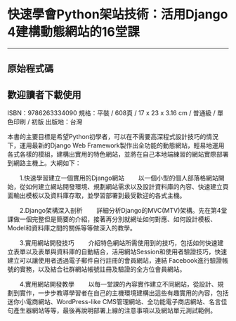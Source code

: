 # 快速學會Python架站技術：活用Django 4建構動態網站的16堂課
------
## 原始程式碼
## 歡迎讀者下載使用

[連結]: https://www.drmaster.com.tw/Bookinfo.asp?BookID=MP22259 "博碩出版社"
ISBN：9786263334090
規格：平裝 / 608頁 / 17 x 23 x 3.16 cm / 普通級 / 單色印刷 / 初版
出版地：台灣

本書的主要目標是希望Python初學者，可以在不需要高深程式設計技巧的情況下，運用最新的Django Web Framework製作出全功能的動態網站，輕易地運用各式各樣的模組，建構出實用的特色網站，並將在自己本地端練習的網站實際部署到網路主機上。大綱如下：

　　1.快速學習建立一個實用的Django網站
　　以一個小型的個人部落格網站開始，從如何建立網站開發環境、規劃網站需求以及設計資料庫的內容、快速建立頁面輸出模板以及資料庫存取，並學習部署到最受歡迎的各式主機。

　　2.Django架構深入剖析
　　詳細分析Django的MVC(MTV)架構。先在第4堂課做一個完整但是簡要的介紹，接著再分別就網址如何對應、如何設計模板、Model和資料庫之間的關係等等做深入的教學。

　　3.實用網站開發技巧
　　介紹特色網站所需使用到的技巧，包括如何快速建立表單以及表單與資料庫的自動結合，活用網站Session和使用者驗證技巧，快速建立可以讓使用者透過電子郵件自行註冊的會員網站，連結 Facebook進行驗證帳號的實務，以及結合社群網站帳號註冊及驗證的全方位會員網站。

　　4.實用網站開發教學
　　以每一堂課的內容實作建立不同網站，從設計、規劃到實作，一步步教導學習者在自己的主機環境建構出這些有趣實用的內容，包括迷你小電商網站、WordPress-like CMS管理網站、全功能電子商店網站、名言佳句產生器網站等等，最後再說明部署上線的注意事項以及網站單元測試範例。
